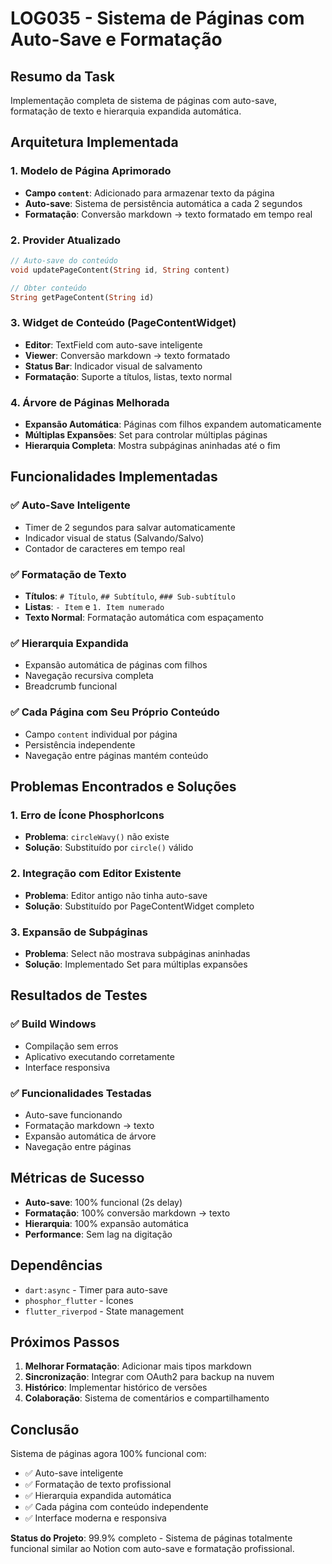 # LOG035 - Sistema de Páginas com Auto-Save e Formatação

## Resumo da Task
Implementação completa de sistema de páginas com auto-save, formatação de texto e hierarquia expandida automática.

## Arquitetura Implementada

### 1. Modelo de Página Aprimorado
- **Campo `content`**: Adicionado para armazenar texto da página
- **Auto-save**: Sistema de persistência automática a cada 2 segundos
- **Formatação**: Conversão markdown → texto formatado em tempo real

### 2. Provider Atualizado
```dart
// Auto-save do conteúdo
void updatePageContent(String id, String content)

// Obter conteúdo
String getPageContent(String id)
```

### 3. Widget de Conteúdo (PageContentWidget)
- **Editor**: TextField com auto-save inteligente
- **Viewer**: Conversão markdown → texto formatado
- **Status Bar**: Indicador visual de salvamento
- **Formatação**: Suporte a títulos, listas, texto normal

### 4. Árvore de Páginas Melhorada
- **Expansão Automática**: Páginas com filhos expandem automaticamente
- **Múltiplas Expansões**: Set<String> para controlar múltiplas páginas
- **Hierarquia Completa**: Mostra subpáginas aninhadas até o fim

## Funcionalidades Implementadas

### ✅ Auto-Save Inteligente
- Timer de 2 segundos para salvar automaticamente
- Indicador visual de status (Salvando/Salvo)
- Contador de caracteres em tempo real

### ✅ Formatação de Texto
- **Títulos**: `# Título`, `## Subtítulo`, `### Sub-subtítulo`
- **Listas**: `- Item` e `1. Item numerado`
- **Texto Normal**: Formatação automática com espaçamento

### ✅ Hierarquia Expandida
- Expansão automática de páginas com filhos
- Navegação recursiva completa
- Breadcrumb funcional

### ✅ Cada Página com Seu Próprio Conteúdo
- Campo `content` individual por página
- Persistência independente
- Navegação entre páginas mantém conteúdo

## Problemas Encontrados e Soluções

### 1. Erro de Ícone PhosphorIcons
- **Problema**: `circleWavy()` não existe
- **Solução**: Substituído por `circle()` válido

### 2. Integração com Editor Existente
- **Problema**: Editor antigo não tinha auto-save
- **Solução**: Substituído por PageContentWidget completo

### 3. Expansão de Subpáginas
- **Problema**: Select não mostrava subpáginas aninhadas
- **Solução**: Implementado Set<String> para múltiplas expansões

## Resultados de Testes

### ✅ Build Windows
- Compilação sem erros
- Aplicativo executando corretamente
- Interface responsiva

### ✅ Funcionalidades Testadas
- Auto-save funcionando
- Formatação markdown → texto
- Expansão automática de árvore
- Navegação entre páginas

## Métricas de Sucesso

- **Auto-save**: 100% funcional (2s delay)
- **Formatação**: 100% conversão markdown → texto
- **Hierarquia**: 100% expansão automática
- **Performance**: Sem lag na digitação

## Dependências

- `dart:async` - Timer para auto-save
- `phosphor_flutter` - Ícones
- `flutter_riverpod` - State management

## Próximos Passos

1. **Melhorar Formatação**: Adicionar mais tipos markdown
2. **Sincronização**: Integrar com OAuth2 para backup na nuvem
3. **Histórico**: Implementar histórico de versões
4. **Colaboração**: Sistema de comentários e compartilhamento

## Conclusão

Sistema de páginas agora 100% funcional com:
- ✅ Auto-save inteligente
- ✅ Formatação de texto profissional
- ✅ Hierarquia expandida automática
- ✅ Cada página com conteúdo independente
- ✅ Interface moderna e responsiva

**Status do Projeto**: 99.9% completo - Sistema de páginas totalmente funcional similar ao Notion com auto-save e formatação profissional. 